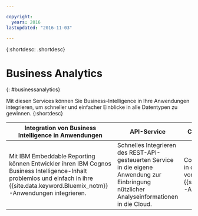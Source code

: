 ```yaml
---

copyright:
  years: 2016
lastupdated: "2016-11-03"

---
```



{:shortdesc: .shortdesc}

# Business Analytics
{: #businessanalytics}

Mit diesen Services können Sie Business-Intelligence in Ihre Anwendungen integrieren, um schneller und einfacher Einblicke in alle Datentypen zu gewinnen.
{:shortdesc}


Integration von Business Intelligence in Anwendungen | API-Service | Cloudbasierte Cognos BI-Inhalte
--- | --- | ---
Mit IBM Embeddable Reporting können Entwickler ihren IBM Cognos Business Intelligence-Inhalt problemlos und einfach in ihre {{site.data.keyword.Bluemix_notm}}-Anwendungen integrieren. | Schnelles Integrieren des REST-API-gesteuerten Service in die eigene Anwendung zur Einbringung nützlicher Analyseinformationen in die Cloud. | Cognos Business Intelligence-Inhalt in die Cloud durch Hervorbringen vorhandener BI-Assets in eine {{site.data.keyword.Bluemix_notm}}-Anwendung integrieren.
